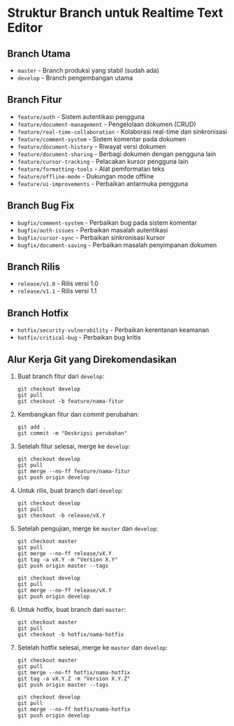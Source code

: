 # Struktur Branch untuk Realtime Text Editor

## Branch Utama
- `master` - Branch produksi yang stabil (sudah ada)
- `develop` - Branch pengembangan utama

## Branch Fitur
- `feature/auth` - Sistem autentikasi pengguna
- `feature/document-management` - Pengelolaan dokumen (CRUD)
- `feature/real-time-collaboration` - Kolaborasi real-time dan sinkronisasi
- `feature/comment-system` - Sistem komentar pada dokumen
- `feature/document-history` - Riwayat versi dokumen
- `feature/document-sharing` - Berbagi dokumen dengan pengguna lain
- `feature/cursor-tracking` - Pelacakan kursor pengguna lain
- `feature/formatting-tools` - Alat pemformatan teks
- `feature/offline-mode` - Dukungan mode offline
- `feature/ui-improvements` - Perbaikan antarmuka pengguna

## Branch Bug Fix
- `bugfix/comment-system` - Perbaikan bug pada sistem komentar
- `bugfix/auth-issues` - Perbaikan masalah autentikasi
- `bugfix/cursor-sync` - Perbaikan sinkronisasi kursor
- `bugfix/document-saving` - Perbaikan masalah penyimpanan dokumen

## Branch Rilis
- `release/v1.0` - Rilis versi 1.0
- `release/v1.1` - Rilis versi 1.1

## Branch Hotfix
- `hotfix/security-vulnerability` - Perbaikan kerentanan keamanan
- `hotfix/critical-bug` - Perbaikan bug kritis

## Alur Kerja Git yang Direkomendasikan

1. Buat branch fitur dari `develop`:
   ```
   git checkout develop
   git pull
   git checkout -b feature/nama-fitur
   ```

2. Kembangkan fitur dan commit perubahan:
   ```
   git add .
   git commit -m "Deskripsi perubahan"
   ```

3. Setelah fitur selesai, merge ke `develop`:
   ```
   git checkout develop
   git pull
   git merge --no-ff feature/nama-fitur
   git push origin develop
   ```

4. Untuk rilis, buat branch dari `develop`:
   ```
   git checkout develop
   git pull
   git checkout -b release/vX.Y
   ```

5. Setelah pengujian, merge ke `master` dan `develop`:
   ```
   git checkout master
   git pull
   git merge --no-ff release/vX.Y
   git tag -a vX.Y -m "Version X.Y"
   git push origin master --tags

   git checkout develop
   git pull
   git merge --no-ff release/vX.Y
   git push origin develop
   ```

6. Untuk hotfix, buat branch dari `master`:
   ```
   git checkout master
   git pull
   git checkout -b hotfix/nama-hotfix
   ```

7. Setelah hotfix selesai, merge ke `master` dan `develop`:
   ```
   git checkout master
   git pull
   git merge --no-ff hotfix/nama-hotfix
   git tag -a vX.Y.Z -m "Version X.Y.Z"
   git push origin master --tags

   git checkout develop
   git pull
   git merge --no-ff hotfix/nama-hotfix
   git push origin develop
   ```
